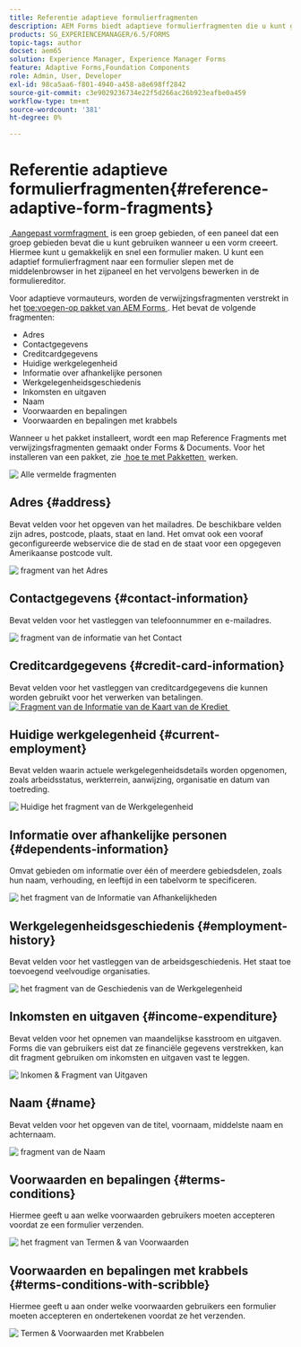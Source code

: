 ```yaml
---
title: Referentie adaptieve formulierfragmenten
description: AEM Forms biedt adaptieve formulierfragmenten die u kunt gebruiken als elementen om snel een formulier te maken.
products: SG_EXPERIENCEMANAGER/6.5/FORMS
topic-tags: author
docset: aem65
solution: Experience Manager, Experience Manager Forms
feature: Adaptive Forms,Foundation Components
role: Admin, User, Developer
exl-id: 98ca5aa6-f801-4940-a458-a8e698ff2842
source-git-commit: c3e9029236734e22f5d266ac26b923eafbe0a459
workflow-type: tm+mt
source-wordcount: '381'
ht-degree: 0%

---
```


# Referentie adaptieve formulierfragmenten{#reference-adaptive-form-fragments}

[&#x200B; Aangepast vormfragment &#x200B;](../../forms/using/adaptive-form-fragments.md) is een groep gebieden, of een paneel dat een groep gebieden bevat die u kunt gebruiken wanneer u een vorm creeert. Hiermee kunt u gemakkelijk en snel een formulier maken. U kunt een adaptief formulierfragment naar een formulier slepen met de middelenbrowser in het zijpaneel en het vervolgens bewerken in de formuliereditor.

Voor adaptieve vormauteurs, worden de verwijzingsfragmenten verstrekt in het [&#x200B; toe:voegen-op pakket van AEM Forms &#x200B;](https://experienceleague.adobe.com/docs/experience-manager-release-information/aem-release-updates/forms-updates/aem-forms-releases.html?lang=nl-NL). Het bevat de volgende fragmenten:

* Adres
* Contactgegevens
* Creditcardgegevens
* Huidige werkgelegenheid
* Informatie over afhankelijke personen
* Werkgelegenheidsgeschiedenis
* Inkomsten en uitgaven
* Naam
* Voorwaarden en bepalingen
* Voorwaarden en bepalingen met krabbels

Wanneer u het pakket installeert, wordt een map Reference Fragments met verwijzingsfragmenten gemaakt onder Forms &amp; Documents. Voor het installeren van een pakket, zie [&#x200B; hoe te met Pakketten &#x200B;](/help/sites-administering/package-manager.md) werken.

![&#x200B; Alle vermelde fragmenten &#x200B;](assets/ootb-frags.png)

## Adres {#address}

Bevat velden voor het opgeven van het mailadres. De beschikbare velden zijn adres, postcode, plaats, staat en land. Het omvat ook een vooraf geconfigureerde webservice die de stad en de staat voor een opgegeven Amerikaanse postcode vult.

![&#x200B; fragment van het Adres &#x200B;](assets/address.png)

<!--[Click to enlarge

](assets/address-1.png)-->

## Contactgegevens {#contact-information}

Bevat velden voor het vastleggen van telefoonnummer en e-mailadres.

![&#x200B; fragment van de informatie van het Contact &#x200B;](assets/contact-info.png)

<!--[Click to enlarge

](assets/contact-info-1.png)-->

## Creditcardgegevens {#credit-card-information}

Bevat velden voor het vastleggen van creditcardgegevens die kunnen worden gebruikt voor het verwerken van betalingen.
[![&#x200B; Fragment van de Informatie van de Kaart van de Krediet &#x200B;](assets/cc-info.png)](assets/cc-info-1.png)

## Huidige werkgelegenheid {#current-employment}

Bevat velden waarin actuele werkgelegenheidsdetails worden opgenomen, zoals arbeidsstatus, werkterrein, aanwijzing, organisatie en datum van toetreding.

![&#x200B; Huidige het fragment van de Werkgelegenheid &#x200B;](assets/current-emp.png)

<!--[Click to enlarge

](assets/current-emp-1.png)-->

## Informatie over afhankelijke personen {#dependents-information}

Omvat gebieden om informatie over één of meerdere gebiedsdelen, zoals hun naam, verhouding, en leeftijd in een tabelvorm te specificeren.

![&#x200B; het fragment van de Informatie van Afhankelijkheden &#x200B;](assets/dependents-info.png)

<!--[Click to enlarge

](assets/dependents-info-1.png)-->

## Werkgelegenheidsgeschiedenis {#employment-history}

Bevat velden voor het vastleggen van de arbeidsgeschiedenis. Het staat toe toevoegend veelvoudige organisaties.

![&#x200B; het fragment van de Geschiedenis van de Werkgelegenheid &#x200B;](assets/emp-history.png)

<!--[Click to enlarge

](assets/emp-history-1.png)-->

## Inkomsten en uitgaven {#income-expenditure}

Bevat velden voor het opnemen van maandelijkse kasstroom en uitgaven. Forms die van gebruikers eist dat ze financiële gegevens verstrekken, kan dit fragment gebruiken om inkomsten en uitgaven vast te leggen.

![&#x200B; Inkomen &amp; Fragment van Uitgaven &#x200B;](assets/income.png)

<!--[Click to enlarge

](assets/income-1.png)-->

## Naam {#name}

Bevat velden voor het opgeven van de titel, voornaam, middelste naam en achternaam.

![&#x200B; fragment van de Naam &#x200B;](assets/name.png)

<!--[Click to enlarge

](assets/name-1.png)-->

## Voorwaarden en bepalingen {#terms-conditions}

Hiermee geeft u aan welke voorwaarden gebruikers moeten accepteren voordat ze een formulier verzenden.

![&#x200B; het fragment van Termen &amp; van Voorwaarden &#x200B;](assets/tnc.png)

<!--[Click to enlarge

](assets/tnc-1.png)-->

## Voorwaarden en bepalingen met krabbels {#terms-conditions-with-scribble}

Hiermee geeft u aan onder welke voorwaarden gebruikers een formulier moeten accepteren en ondertekenen voordat ze het verzenden.

![&#x200B; Termen &amp; Voorwaarden met Krabbelen &#x200B;](assets/tnc-scribble.png)

<!--[Click to enlarge

](assets/tnc-scribble-1.png)-->
